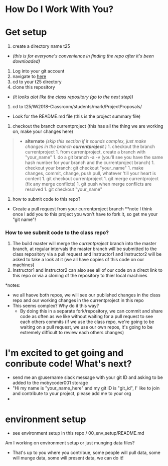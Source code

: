 # How Do I Work With You?

# Get setup

1. create a directory name t25
  - *(this is for everyone's convenience in finding the repo after it's been downloaded)*
1. Log into your git account
1. navigate to [here](https://github.com/mobycoder001/Wi2018-Classroom)
1. cd to your t25 directory
1. clone this repository
  - *(it looks alot like the class repository (go to the next step))*
1. cd to t25/Wi2018-Classroom/students/mark/ProjectProposals/
  - Look for the README.md file (this is the project summary file)
1. checkout the branch currentproject (this has all the thing we are working on, make your changes here)
  > - **alternate** *(skip this section if it sounds complex, just make changes in the branch **currentproject** )*
    1. checkout the branch currentproject
    1. from currentproject, create a branch with "your_name"
    1. do a git branch -a -v (you'll see you have the same hash number for your branch and the currentproject branch)
    1. checkout your branch: git checkout "your_name"
    1. make changes, commit, change, push pull, whatever 'till your heart is content
    1. git checkout currentproject
    1. git merge currentproject (fix any merge conflicts)
    1. git push when merge conflicts are resolved
    1. git checkout "your_name"
1. how to submit code to this repo?  
  - Create a pull request from your currentproject branch **note I think once I add you to this project you won't have to fork it, so get me your "git name"!

### How to we submit code to the class repo?
1. The build master will merge the *currentproject* branch into the master branch, at regular intervals the master branch will be submitted to the class repository via a pull request and Instructor1 and Instructor2 will be asked to take a look at it (we all have copies of this code on our machines)
1. Instructor1 and Instructor2 can also see all of our code on a direct link to this repo or via a cloning of the repository to thier local machines

*notes:
* we all haove both repos, we will see our published changes in the class repo and our working changes in the currentproject in this repo
* This seems complex?  Why do it this way?
  - By doing this in a separate fork/repository, we can commit and share code as often as we like without waiting for a pull request to see each others commits (if we use the class repo, we're going to be waiting on a pull request, we use our own repos, it's going to be extremely difficult to review each others changes)


# I'm excited to get going and conribute code! What's next?
- send me an @username slack message with your git ID and asking to be added to the mobycoder001 storage
- "Hi my name is "your_name_here" and my git ID is "git_id", I' like to join and contribute to your project, please add me to your org
-


# environment setup
- see environment setup in this repo / 00_env_setup/README.md

Am I working on environment setup or just munging data files?
- That's up to you where you contribue, some people will pull data, some will munge data, some will present data, we can do it!
